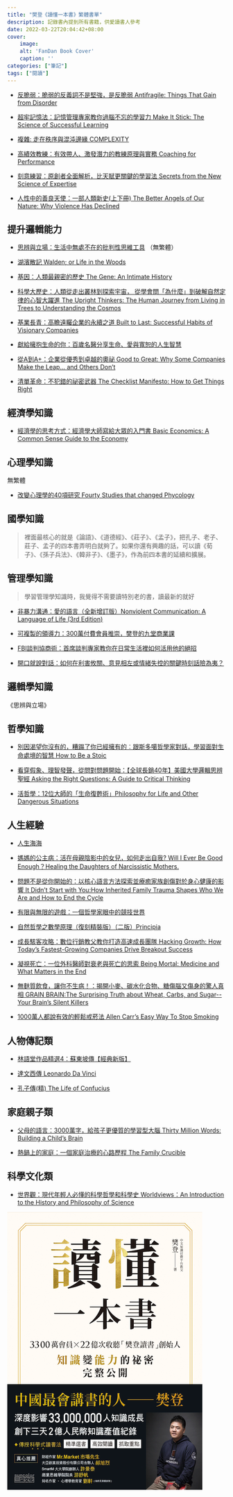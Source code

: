 ```yaml
---
title: "樊登《讀懂一本書》繁體書單"
description: 記錄書內提到所有書籍，供愛讀書人參考
date: 2022-03-22T20:04:42+08:00
cover:
    image: 
    alt: 'FanDan Book Cover'
    caption: ''
categories: ["筆記"]
tags: ["閱讀"]
---
```


    
- [反脆弱：脆弱的反義詞不是堅強，是反脆弱  Antifragile: Things That Gain from Disorder](https://www.books.com.tw/products/0010590630)

- [超牢記憶法：記憶管理專家教你過腦不忘的學習力 Make It Stick: The Science of Successful Learning](https://www.books.com.tw/products/E050008435?sloc=main)
 
- [複雜: 走在秩序與混沌邊緣 COMPLEXITY](https://www.eslite.com/product/1001122731413555)

- [高績效教練：有效帶人、激發潛力的教練原理與實務 Coaching for Performance](https://www.books.com.tw/products/0010803759?sloc=main)


- [刻意練習：原創者全面解析，比天賦更關鍵的學習法 Secrets from the New Science of Expertise](https://www.books.com.tw/products/0010752714)

- [人性中的善良天使：一部人類新史(上下冊) The Better Angels of Our Nature: Why Violence Has Declined](https://www.books.com.tw/products/CN11227215)


## 提升邏輯能力

- [思辨與立場：生活中無處不在的批判性思維工具](https://www.books.com.tw/products/CN11382605?sloc=main) 
（無繁體）

- [湖濱散記 Walden; or Life in the Woods](https://www.books.com.tw/products/0010876785?sloc=main)


- [基因：人類最親密的歷史 The Gene: An Intimate History](https://www.books.com.tw/products/0010792602?sloc=main)


- [科學大歷史：人類從走出叢林到探索宇宙， 從學會問「為什麼」到破解自然定律的心智大躍進 The Upright Thinkers: The Human Journey from Living in Trees to Understanding the Cosmos](https://www.books.com.tw/products/0010756490?sloc=main)


- [基業長青：高瞻遠矚企業的永續之道 Built to Last: Successful Habits of Visionary Companies](https://www.books.com.tw/products/0010867589?sloc=main)


- [獻給擁抱生命的你：百歲名醫分享生命、愛與寬恕的人生智慧](https://www.books.com.tw/products/0010811596?sloc=main)


- [從A到A+：企業從優秀到卓越的奧祕 Good to Great: Why Some Companies Make the Leap... and Others Don’t](https://www.books.com.tw/products/0010845587?sloc=main)

- [清單革命：不犯錯的祕密武器 The Checklist Manifesto: How to Get Things Right](https://www.books.com.tw/products/0010800479?sloc=main)


## 經濟學知識

- [經濟學的思考方式：經濟學大師寫給大眾的入門書 Basic Economics: A Common Sense Guide to the Economy](https://www.books.com.tw/products/0010852294?gclid=CjwKCAjwxOCRBhA8EiwA0X8hi_ugx3b8PZQNcGjAtE0vkFX3yeeZJVBBys9FEEg5vq24spX1UU94MRoCxaQQAvD_BwE)


## 心理學知識
無繁體

- [改變心理學的40項研究 Fourty Studies that changed Phycology](https://www.books.com.tw/products/CN11288656?sloc=main)


## 國學知識
> 裡面最核心的就是《論語》、《道德經》、《莊子》、《孟子》，把孔子、老子、莊子、孟子的四本書弄明白就夠了。如果你還有興趣的話，可以讀《荀子》、《孫子兵法》、《韓非子》、《墨子》，作為前四本書的延續和擴展。


## 管理學知識
> 學習管理學知識時，我覺得不需要讀特別老的書，讀最新的就好

- [非暴力溝通：愛的語言（全新增訂版）Nonviolent Communication: A Language of Life (3rd Edition)](https://www.books.com.tw/products/0010831754?sloc=main)

- [可複製的領導力：300萬付費會員推崇，樊登的九堂商業課](https://www.books.com.tw/products/0010805719?sloc=main)

- [FBI談判協商術：首席談判專家教你在日常生活裡如何活用他的絕招](https://www.books.com.tw/products/0010725672?sloc=main)


- [開口就說對話：如何在利害攸關、意見相左或情緒失控的關鍵時刻話險為夷？](https://www.books.com.tw/products/0010570731?sloc=main)

## 邏輯學知識
《思辨與立場》

## 哲學知識

- [別因渴望你沒有的，糟蹋了你已經擁有的︰跟斯多噶哲學家對話，學習面對生命處境的智慧 How to Be a Stoic](https://www.books.com.tw/products/0010782532?sloc=main)

- [看穿假象、理智發聲，從問對問題開始：【全球長銷40年】美國大學邏輯思辨聖經 Asking the Right Questions: A Guide to Critical Thinking](https://www.books.com.tw/products/0010818167?sloc=main)

- [活哲學：12位大師的「生命復甦術」Philosophy for Life and Other Dangerous Situations](https://www.books.com.tw/products/0010672514?sloc=main)


## 人生經驗

- [人生海海](https://www.books.com.tw/products/0010825936?sloc=main) 

- [媽媽的公主病：活在母親陰影中的女兒，如何走出自我? Will I Ever Be Good Enough？Healing the Daughters of Narcissistic Mothers.](https://www.books.com.tw/products/0010791604?sloc=main)

- [問題不是從你開始的：以核心語言方法探索並療癒家族創傷對於身心健康的影響 It Didn’t Start with You:How Inherited Family Trauma Shapes Who We Are and How to End the Cycle](https://www.books.com.tw/products/0010800474?sloc=main)

- [有限與無限的遊戲：一個哲學家眼中的競技世界](https://www.books.com.tw/products/CN11646109?sloc=main)

- [自然哲學之數學原理（復刻精裝版）（二版）Principia](https://www.books.com.tw/products/0010815021?sloc=main)

- [成長駭客攻略：數位行銷教父教你打造高速成長團隊 Hacking Growth: How Today’s Fastest-Growing Companies Drive Breakout Success](https://www.books.com.tw/products/0010807035?sloc=main)

- [凝視死亡：一位外科醫師對衰老與死亡的思索 Being Mortal: Medicine and What Matters in the End](https://www.books.com.tw/products/0010796447?sloc=main)

- [無麩質飲食，讓你不生病！：揭開小麥、碳水化合物、糖傷腦又傷身的驚人真相 GRAIN BRAIN:The Surprising Truth about Wheat, Carbs, and Sugar--Your Brain’s Silent Killers](https://www.books.com.tw/products/0010892995?sloc=main)

- [1000萬人都說有效的輕鬆戒菸法 Allen Carr’s Easy Way To Stop Smoking](https://www.books.com.tw/products/0010496926?sloc=main)



## 人物傳記類

- [林語堂作品精選4：蘇東坡傳【經典新版】](https://www.books.com.tw/products/0010766314?sloc=main)

- [達文西傳 Leonardo Da Vinci](https://www.books.com.tw/products/0010814217?sloc=main)

- [孔子傳(精) The Life of Confucius](https://www.books.com.tw/products/0010912923?sloc=main)



## 家庭親子類

- [父母的語言：3000萬字，給孩子更優質的學習型大腦 Thirty Million Words: Building a Child’s Brain](https://www.books.com.tw/products/0010820345?sloc=main)

- [熱鍋上的家庭：一個家庭治療的心路歷程 The Family Crucible](https://www.books.com.tw/products/0010344603?sloc=main)

## 科學文化類

- [世界觀：現代年輕人必懂的科學哲學和科學史 Worldviews：An Introduction to the History and Philosophy of Science](https://www.books.com.tw/products/0010680119?sloc=main)

![樊登讀懂一本書](FanDan%20book%20list.png)